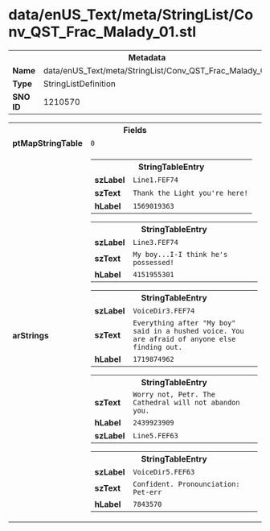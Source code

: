 <h1>data/enUS_Text/meta/StringList/Conv_QST_Frac_Malady_01.stl</h1><table><tr><th colspan="100%">Metadata</th></tr><tr><td><b>Name</b></td><td>data/enUS_Text/meta/StringList/Conv_QST_Frac_Malady_01.stl</td></tr><tr><td><b>Type</b></td><td>StringListDefinition</td></tr><tr><td><b>SNO ID</b></td><td>1210570</td></tr></table>

<table><tr><th colspan="100%">Fields</th></tr><tr><td><b>ptMapStringTable</b></td><td><code>0</code></td></tr><tr><td><b>arStrings</b></td><td><table><tr><th colspan="100%">StringTableEntry</th></tr><tr><td><b>szLabel</b></td><td><code>Line1.FEF74</code></td></tr><tr><td><b>szText</b></td><td><code>Thank the Light you're here!</code></td></tr><tr><td><b>hLabel</b></td><td><code>1569019363</code></td></tr></table>


<table><tr><th colspan="100%">StringTableEntry</th></tr><tr><td><b>szLabel</b></td><td><code>Line3.FEF74</code></td></tr><tr><td><b>szText</b></td><td><code>My boy...I-I think he's possessed!</code></td></tr><tr><td><b>hLabel</b></td><td><code>4151955301</code></td></tr></table>


<table><tr><th colspan="100%">StringTableEntry</th></tr><tr><td><b>szLabel</b></td><td><code>VoiceDir3.FEF74</code></td></tr><tr><td><b>szText</b></td><td><code>Everything after "My boy" said in a hushed voice. You are afraid of anyone else finding out.</code></td></tr><tr><td><b>hLabel</b></td><td><code>1719874962</code></td></tr></table>


<table><tr><th colspan="100%">StringTableEntry</th></tr><tr><td><b>szText</b></td><td><code>Worry not, Petr. The Cathedral will not abandon you.</code></td></tr><tr><td><b>hLabel</b></td><td><code>2439923909</code></td></tr><tr><td><b>szLabel</b></td><td><code>Line5.FEF63</code></td></tr></table>


<table><tr><th colspan="100%">StringTableEntry</th></tr><tr><td><b>szLabel</b></td><td><code>VoiceDir5.FEF63</code></td></tr><tr><td><b>szText</b></td><td><code>Confident. Pronounciation: Pet-err</code></td></tr><tr><td><b>hLabel</b></td><td><code>7843570</code></td></tr></table>


</td></tr></table>

